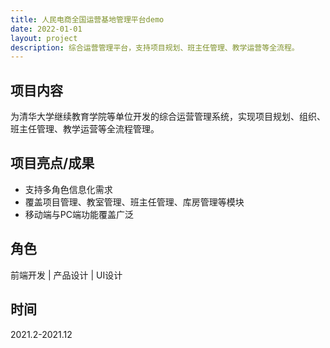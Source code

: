 ```yaml
---
title: 人民电商全国运营基地管理平台demo
date: 2022-01-01
layout: project
description: 综合运营管理平台，支持项目规划、班主任管理、教学运营等全流程。
---
```


## 项目内容

为清华大学继续教育学院等单位开发的综合运营管理系统，实现项目规划、组织、班主任管理、教学运营等全流程管理。

## 项目亮点/成果

- 支持多角色信息化需求
- 覆盖项目管理、教室管理、班主任管理、库房管理等模块
- 移动端与PC端功能覆盖广泛

## 角色

前端开发 | 产品设计 | UI设计

## 时间

2021.2-2021.12
